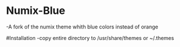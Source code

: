 # Numix-Blue
-A fork of the numix theme whith blue colors instead of orange

#Installation
-copy entire directory to /usr/share/themes or ~/.themes

